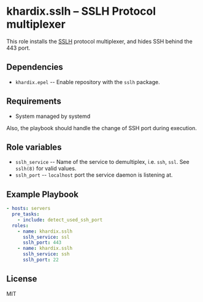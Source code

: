 # khardix.sslh – SSLH Protocol multiplexer

This role installs the [SSLH](http://www.rutschle.net/tech/sslh/README.html) protocol multiplexer, and hides SSH behind the 443 port.

## Dependencies

-   `khardix.epel` -- Enable repository with the `sslh` package.

## Requirements

-   System managed by systemd

Also, the playbook should handle the change of SSH port during execution.

## Role variables

-   `sslh_service` -- Name of the service to demultiplex, i.e. `ssh`, `ssl`.
    See `sslh(8)` for valid values.
-   `sslh_port` -- `localhost` port the service daemon is listening at.

## Example Playbook

```yaml
- hosts: servers
  pre_tasks:
    - include: detect_used_ssh_port
  roles:
    - name: khardix.sslh
      sslh_service: ssl
      sslh_port: 443
    - name: khardix.sslh
      sslh_service: ssh
      sslh_port: 22
```

## License

MIT
